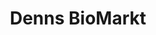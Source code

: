 ---
title: "Denns BioMarkt"
url: /duesseldorf/denns-biomarkt-niederrheinstrasse/
shop: Supermarkt
---